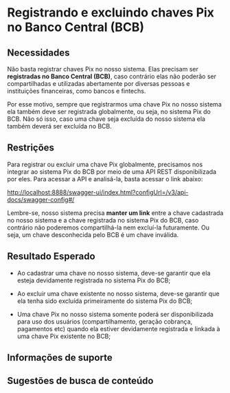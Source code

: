 # Registrando e excluindo chaves Pix no Banco Central (BCB)

## Necessidades

Não basta registrar chaves Pix no nosso sistema. Elas precisam ser **registradas no Banco Central (BCB)**, caso contrário elas não poderão ser compartilhadas e utilizadas abertamente por diversas pessoas e instituições financeiras, como bancos e fintechs.

Por esse motivo, sempre que registrarmos uma chave Pix no nosso sistema ela também deve ser registrada globalmente, ou seja, no sistema Pix do BCB. Não só isso, caso uma chave seja excluída do nosso sistema ela também deverá ser excluída no BCB.
   
## Restrições

Para registrar ou excluir uma chave Pix globalmente, precisamos nos integrar ao sistema Pix do BCB por meio de uma API REST disponibilizada por eles. Para acessar a API e analisá-la, basta acessar o link abaixo:

[http://localhost:8888/swagger-ui/index.html?configUrl=/v3/api-docs/swagger-config#/](http://localhost:8888/swagger-ui/index.html?configUrl=/v3/api-docs/swagger-config#/)

Lembre-se, nosso sistema precisa **manter um link** entre a chave cadastrada no nosso sistema e a chave registrada no sistema Pix do BCB, caso contrário não poderemos compartilhá-la nem excluí-la futuramente. Ou seja, um chave desconhecida pelo BCB é um chave inválida.

## Resultado Esperado

- Ao cadastrar uma chave no nosso sistema, deve-se garantir que ela esteja devidamente registrada no sistema Pix do BCB;

- Ao excluir uma chave existente no nosso sistema, deve-se garantir que ela tenha sido excluída primeiramente do sistema Pix do BCB;

- Uma chave Pix no nosso sistema somente poderá ser disponibilizada para uso dos usuários (compartilhamento, geração cobrança, pagamentos etc) quando ela estiver devidamente registrada e linkada à uma chave Pix existente no BCB;

## Informações de suporte

## Sugestões de busca de conteúdo